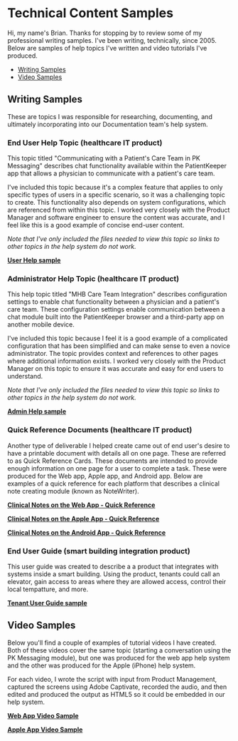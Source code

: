 # Technical Content Samples
Hi, my name's Brian. Thanks for stopping by to review some of my professional writing samples. I've been writing, technically, since 2005. Below are samples of help topics I've written and video tutorials I've produced. 

- [Writing Samples](#writing-samples)
- [Video Samples](#video-samples)

## Writing Samples
These are topics I was responsible for researching, documenting, and ultimately incorporating into our Documentation team's help system. 

### End User Help Topic (healthcare IT product)
This topic titled "Communicating with a Patient's Care Team in PK Messaging" describes chat functionality available within the PatientKeeper app that allows a physician to communicate with a patient's care team. 

I've included this topic because it's a complex feature that applies to only specific types of users in a specific scenario, so it was a challenging topic to create. This functionality also depends on system configurations, which are referenced from within this topic. I worked very closely with the Product Manager and software engineer to ensure the content was accurate, and I feel like this is a good example of concise end-user content. 

*Note that I've only included the files needed to view this topic so links to other topics in the help system do not work.*

**[User Help sample](https://mydogjack.github.io/samples/UserTopicSample-Web/index.html)**


### Administrator Help Topic (healthcare IT product)
This help topic titled "MHB Care Team Integration" describes configuration settings to enable chat functionality between a physician and a patient's care team. These configuration settings enable communication between a chat module built into the PatientKeeper browser and a third-party app on another mobile device.  

I've included this topic because I feel it is a good example of a complicated configuration that has been simplified and can make sense to even a novice administrator. The topic provides context and references to other pages where additional information exists. I worked very closely with the Product Manager on this topic to ensure it was accurate and easy for end users to understand. 

*Note that I've only included the files needed to view this topic so links to other topics in the help system do not work.*

**[Admin Help sample](https://mydogjack.github.io/samples/AdminTopicSample/)**

### Quick Reference Documents (healthcare IT product)
Another type of deliverable I helped create came out of end user's desire to have a printable document with details all on one page. These are referred to as Quick Reference Cards. These documents are intended to provide enough information on one page for a user to complete a task. These were produced for the Web app, Apple app, and Android app. Below are examples of a quick reference for each platform that describes a clinical note creating module (known as NoteWriter). 

**[Clinical Notes on the Web App - Quick Reference](https://mydogjack.github.io/samples/qrc/notewriter_ref_card.pdf)**

**[Clinical Notes on the Apple App - Quick Reference](https://mydogjack.github.io/samples/qrc/mobile_clinical_notes_apple_ref_card.pdf)**

**[Clinical Notes on the Android App - Quick Reference](https://mydogjack.github.io/samples/qrc/mobile_clinical_notes_android_ref_card.pdf)**

### End User Guide (smart building integration product)
This user guide was created to describe a a product that integrates with systems inside a smart building. Using the product, tenants could call an elevator, gain access to areas where they are allowed access, control their local tempatture, and more. 

**[Tenant User Guide sample](https://mydogjack.github.io/samples/cohesion/QuickStartGuide_Tenant.pdf)**


## Video Samples
Below you'll find a couple of examples of tutorial videos I have created. Both of these videos cover the same topic (starting a conversation using the PK Messaging module), but one was produced for the web app help system and the other was produced for the Apple (iPhone) help system. 

For each video, I wrote the script with input from Product Management, captured the screens using Adobe Captivate, recorded the audio, and then edited and produced the output as HTML5 so it could be embedded in our help system. 

**[Web App Video Sample](https://mydogjack.github.io/samples/pkmsg_1startconvo/)**

**[Apple App Video Sample](https://mydogjack.github.io/samples/apple_pkmsg_startconvo/)**

